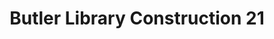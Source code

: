 ---
pid: '48'
_date: 6-Feb-33
derivativo_link: https://derivativo-2.library.columbia.edu/iiif/2/ldpd:341219/
dlc_link: https://dlc.library.columbia.edu/catalog/cul:r4xgxd25j8
format: photographs
iiif_json: https://derivativo-2.library.columbia.edu/iiif/2/ldpd:341219/info.json
name: Beals, A. Tennyson
native_jpg: https://derivativo-2.library.columbia.edu/iiif/2/ldpd:341219/full/!768,768/0/native.jpg
shelf_location: Box no. Box 162, Folder no. Folder 12 (Buildings & Grounds - Morningside
  - Butler Library, Construction 1933-1934), Historical Photograph Collection
subjects: Academic libraries; New York (N.Y.); Butler Library
summary: Butler Library construction, 6 February 1933.
title: Butler Library Construction 21
permalink: /photos/48/
layout: photo-page
---